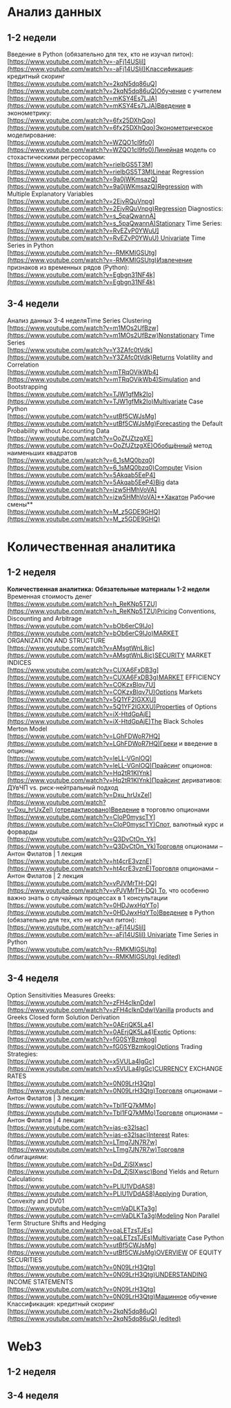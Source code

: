 # Анализ данных
## 1-2 недели
Введение в Python (обязательно для тех, кто не изучал питон):  
[https://www.youtube.com/watch?v=-aFj14USljI](https://www.youtube.com/watch?v=-aFj14USljI)Классификация: кредитный скоринг  
[https://www.youtube.com/watch?v=2kqN5dq86uQ](https://www.youtube.com/watch?v=2kqN5dq86uQ)Обучение с учителем  
[https://www.youtube.com/watch?v=mKSY4Es7LJA](https://www.youtube.com/watch?v=mKSY4Es7LJA)Введение в эконометрику:  
[https://www.youtube.com/watch?v=6fx25DXhQqo](https://www.youtube.com/watch?v=6fx25DXhQqo)Эконометрическое моделирование:  
[https://www.youtube.com/watch?v=WZQO1cl9fo0](https://www.youtube.com/watch?v=WZQO1cl9fo0)Линейная модель со стохастическими регрессорами:  
[https://www.youtube.com/watch?v=rieIbGS5T3M](https://www.youtube.com/watch?v=rieIbGS5T3M)Linear Regression  
[https://www.youtube.com/watch?v=9a0jWKmsazQ](https://www.youtube.com/watch?v=9a0jWKmsazQ)Regression with Multiple Explanatory Variables  
[https://www.youtube.com/watch?v=2EjvRQuVnpg](https://www.youtube.com/watch?v=2EjvRQuVnpg)Regression Diagnostics:  
[https://www.youtube.com/watch?v=s_5paQwannA](https://www.youtube.com/watch?v=s_5paQwannA)Stationary Time Series:  
[https://www.youtube.com/watch?v=RvEZvP0YWuU](https://www.youtube.com/watch?v=RvEZvP0YWuU) Univariate Time Series in Python  
[https://www.youtube.com/watch?v=-RMKMlGSUtg](https://www.youtube.com/watch?v=-RMKMlGSUtg)Извлечение признаков из временных рядов (Python):  
[https://www.youtube.com/watch?v=Egbgn31NF4k](https://www.youtube.com/watch?v=Egbgn31NF4k)
## 3-4 недели
Анализ данных 3-4 неделяTime Series Clustering  
[https://www.youtube.com/watch?v=m1MOs2UfBzw](https://www.youtube.com/watch?v=m1MOs2UfBzw)Nonstationary Time Series  
[https://www.youtube.com/watch?v=Y3ZAfc0tVdk](https://www.youtube.com/watch?v=Y3ZAfc0tVdk)Returns Volatility and Correlation  
[https://www.youtube.com/watch?v=mTRqOVikWb4](https://www.youtube.com/watch?v=mTRqOVikWb4)Simulation and Bootstrapping  
[https://www.youtube.com/watch?v=TJW1gfMk2Io](https://www.youtube.com/watch?v=TJW1gfMk2Io)Multivariate Case Python  
[https://www.youtube.com/watch?v=utBf5CWJsMg](https://www.youtube.com/watch?v=utBf5CWJsMg)Forecasting the Default Probability without Accounting Data  
[https://www.youtube.com/watch?v=OoZfJZtzgXE](https://www.youtube.com/watch?v=OoZfJZtzgXE)Обобщённый метод наименьших квадратов  
[https://www.youtube.com/watch?v=6_1sMQ0bzq0](https://www.youtube.com/watch?v=6_1sMQ0bzq0)Computer Vision  
[https://www.youtube.com/watch?v=5Akqab5EeP4](https://www.youtube.com/watch?v=5Akqab5EeP4)Big data  
[https://www.youtube.com/watch?v=izw5HMhVoVA](https://www.youtube.com/watch?v=izw5HMhVoVA)**Хакатон Рабочие смены**  
[https://www.youtube.com/watch?v=M_z5GDE9GHQ](https://www.youtube.com/watch?v=M_z5GDE9GHQ)
# Количественная аналитика
## 1-2 неделя
**Количественная аналитика:** **Обязательные материалы 1-2 недели**  
Временная стоимость денег  
[https://www.youtube.com/watch?v=h_ReKNp5TZU](https://www.youtube.com/watch?v=h_ReKNp5TZU)Pricing Conventions, Discounting and Arbitrage  
[https://www.youtube.com/watch?v=bOb6erC9IJo](https://www.youtube.com/watch?v=bOb6erC9IJo)MARKET ORGANIZATION AND STRUCTURE  
[https://www.youtube.com/watch?v=AMsgtWnL8ic](https://www.youtube.com/watch?v=AMsgtWnL8ic)SECURITY MARKET INDICES  
[https://www.youtube.com/watch?v=CUXA6FxDB3g](https://www.youtube.com/watch?v=CUXA6FxDB3g)MARKET EFFICIENCY  
[https://www.youtube.com/watch?v=COKzxBlqv7U](https://www.youtube.com/watch?v=COKzxBlqv7U)Options Markets  
[https://www.youtube.com/watch?v=5Q1YF2IGXXU](https://www.youtube.com/watch?v=5Q1YF2IGXXU)Properties of Options  
[https://www.youtube.com/watch?v=iX-HtdGpAjE](https://www.youtube.com/watch?v=iX-HtdGpAjE)The Black Scholes Merton Model  
[https://www.youtube.com/watch?v=LGhFDWoR7HQ](https://www.youtube.com/watch?v=LGhFDWoR7HQ)Греки и введение в опционы:  
[https://www.youtube.com/watch?v=leLL-VGnIOQ](https://www.youtube.com/watch?v=leLL-VGnIOQ)Прайсинг опционов:  
[https://www.youtube.com/watch?v=Hq2tR1KIYnk](https://www.youtube.com/watch?v=Hq2tR1KIYnk)Прайсинг деривативов: ДУвЧП vs. риск-нейтральный подход  
[https://www.youtube.com/watch?v=Dxu_hrUxZeI](https://www.youtube.com/watch?v=Dxu_hrUxZeI) (отредактировано)Введение в торговлю опционами  
[https://www.youtube.com/watch?v=CIoP0myscTY](https://www.youtube.com/watch?v=CIoP0myscTY)Спот, валютный курс и форварды  
[https://www.youtube.com/watch?v=Q3DvCtOn_Yk](https://www.youtube.com/watch?v=Q3DvCtOn_Yk)Торговля опционами – Антон Филатов | 1 лекция  
[https://www.youtube.com/watch?v=ht4crE3vznE](https://www.youtube.com/watch?v=ht4crE3vznE)Торговля опционами – Антон Филатов | 2 лекция  
[https://www.youtube.com/watch?v=vPJVMrTH-DQ](https://www.youtube.com/watch?v=vPJVMrTH-DQ) То, что особенно важно знать о случайных процессах в 1 консультации  
[https://www.youtube.com/watch?v=0HDJwxHqYTo](https://www.youtube.com/watch?v=0HDJwxHqYTo)Введение в Python (обязательно для тех, кто не изучал питон):  
[https://www.youtube.com/watch?v=-aFj14USljI](https://www.youtube.com/watch?v=-aFj14USljI) Univariate Time Series in Python  
[https://www.youtube.com/watch?v=-RMKMlGSUtg](https://www.youtube.com/watch?v=-RMKMlGSUtg) (edited)
## 3-4 неделя
Option Sensitivities Measures Greeks:  
[https://www.youtube.com/watch?v=zFH4cIknDdw](https://www.youtube.com/watch?v=zFH4cIknDdw)Vanilla products and Greeks Closed form Solution Derivation  
[https://www.youtube.com/watch?v=0AErjQK5La4](https://www.youtube.com/watch?v=0AErjQK5La4)Exotic Options:  
[https://www.youtube.com/watch?v=fG0SYBzmkog](https://www.youtube.com/watch?v=fG0SYBzmkog)Options Trading Strategies:  
[https://www.youtube.com/watch?v=x5VULa4IgGc](https://www.youtube.com/watch?v=x5VULa4IgGc)CURRENCY EXCHANGE RATES  
[https://www.youtube.com/watch?v=0N09LrH3Qtg](https://www.youtube.com/watch?v=0N09LrH3Qtg)Торговля опционами – Антон Филатов | 3 лекция:  
[https://www.youtube.com/watch?v=Tbl1FQ7kMMo](https://www.youtube.com/watch?v=Tbl1FQ7kMMo)Торговля опционами – Антон Филатов | 4 лекция:  
[https://www.youtube.com/watch?v=ias-e32lsac](https://www.youtube.com/watch?v=ias-e32lsac)Interest Rates:  
[https://www.youtube.com/watch?v=LTmg7JN7R7w](https://www.youtube.com/watch?v=LTmg7JN7R7w)Торговля облигациями:  
[https://www.youtube.com/watch?v=Dd_ZjSIXwsc](https://www.youtube.com/watch?v=Dd_ZjSIXwsc)Bond Yields and Return Calculations:  
[https://www.youtube.com/watch?v=PLIU1VDdAS8](https://www.youtube.com/watch?v=PLIU1VDdAS8)Applying Duration, Convexity and DV01  
[https://www.youtube.com/watch?v=cmVaDLKTa3g](https://www.youtube.com/watch?v=cmVaDLKTa3g)Modeling Non Parallel Term Structure Shifts and Hedging  
[https://www.youtube.com/watch?v=oaLETzsTJEs](https://www.youtube.com/watch?v=oaLETzsTJEs)Multivariate Case Python  
[https://www.youtube.com/watch?v=utBf5CWJsMg](https://www.youtube.com/watch?v=utBf5CWJsMg)OVERVIEW OF EQUITY SECURITIES  
[https://www.youtube.com/watch?v=0N09LrH3Qtg](https://www.youtube.com/watch?v=0N09LrH3Qtg)UNDERSTANDING INCOME STATEMENTS  
[https://www.youtube.com/watch?v=0N09LrH3Qtg](https://www.youtube.com/watch?v=0N09LrH3Qtg)Машинное обучение Классификация: кредитный скоринг  
[https://www.youtube.com/watch?v=2kqN5dq86uQ](https://www.youtube.com/watch?v=2kqN5dq86uQ) (edited)
# Web3
## 1-2 неделя
## 3-4 неделя